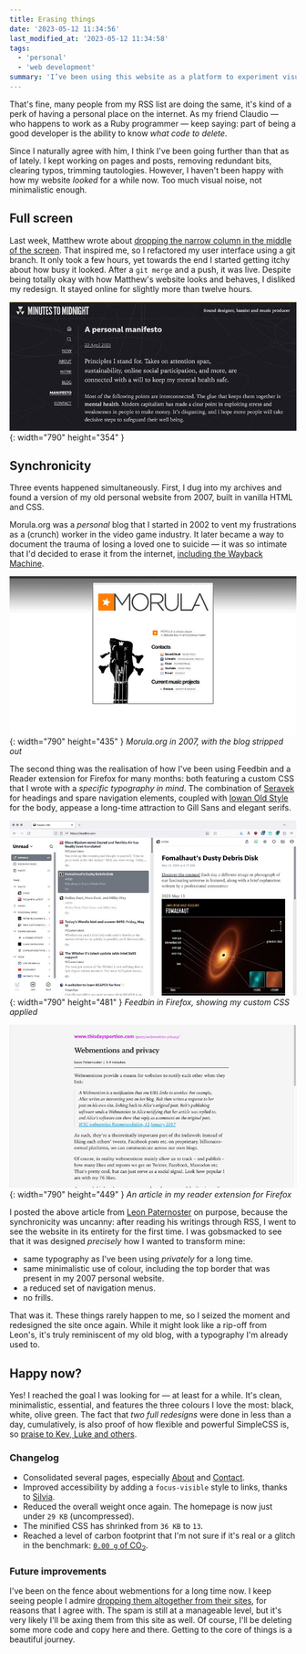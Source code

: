 ```yaml
---
title: Erasing things
date: '2023-05-12 11:34:56'
last_modified_at: '2023-05-12 11:34:58'
tags:
  - 'personal'
  - 'web development'
summary: 'I’ve been using this website as a platform to experiment visual solutions that might appease my aesthetic sense, and at the same time be more accessible for everyone.'
---
```

That's fine, many people from my RSS list are doing the same, it's kind of a perk of having a personal place on the internet. As my friend Claudio — who happens to work as a Ruby programmer — keep saying: part of being a good developer is the ability to know _what code to delete_.

Since I naturally agree with him, I think I've been going further than that as of lately. I kept working on pages and posts, removing redundant bits, clearing typos, trimming tautologies. However, I haven't been happy with how my website _looked_ for a while now. Too much visual noise, not minimalistic enough.

## Full screen

Last week, Matthew wrote about [dropping the narrow column in the middle of the screen](https://old.starbreaker.org/blog/your-screen-is-tasty/index.html). That inspired me, so I refactored my user interface using a git branch. It only took a few hours, yet towards the end I started getting itchy about how busy it looked. After a `git merge` and a push, it was live. Despite being totally okay with how Matthew's website looks and behaves, I disliked my redesign. It stayed online for slightly more than twelve hours.

![Screenshot of a short-lived version of my site in full-screen mode](/assets/images/styles-short-lived.jpg){: width="790" height="354" }

## Synchronicity

Three events happened simultaneously. First, I dug into my archives and found a version of my old personal website from 2007, built in vanilla HTML and CSS.

Morula.org was a _personal_ blog that I started in 2002 to vent my frustrations as a (crunch) worker in the video game industry. It later became a way to document the trauma of losing a loved one to suicide — it was so intimate that I'd decided to erase it from the internet, [including the Wayback Machine](https://web.archive.org/web/20230000000000*/morula.org).

![Screenshot of my old website](/assets/images/styles-morula.jpg){: width="790" height="435" }
*Morula.org in 2007, with the blog stripped out*

The second thing was the realisation of how I've been using Feedbin and a Reader extension for Firefox for many months: both featuring a custom CSS that I wrote with a _specific typography in mind_. The combination of [Seravek](https://seravek.com/) for headings and spare navigation elements, coupled with [Iowan Old Style](https://en.wikipedia.org/wiki/Iowan_Old_Style) for the body, appease a long-time attraction to Gill Sans and elegant serifs.

![Screenshot of my customised Feedbin](/assets/images/styles-feedbin.jpg){: width="790" height="481" }
*Feedbin in Firefox, showing my custom CSS applied*

![Screenshot of an article viewed in my reader extension for Firefox](/assets/images/styles-firefox-reader.jpg){: width="790" height="449" }
*An article in my reader extension for Firefox*

I posted the above article from [Leon Paternoster](https://www.thisdaysportion.com/) on purpose, because the synchronicity was uncanny: after reading his writings through RSS, I went to see the website in its entirety for the first time. I was gobsmacked to see that it was designed _precisely_ how I wanted to transform mine:

- same typography as I've been using _privately_ for a long time.
- same minimalistic use of colour, including the top border that was present in my 2007 personal website.
- a reduced set of navigation menus.
- no frills.

That was it. These things rarely happen to me, so I seized the moment and redesigned the site once again. While it might look like a rip-off from Leon's, it's truly reminiscent of my old blog, with a typography I'm already used to.

## Happy now?

Yes! I reached the goal I was looking for — at least for a while. It's clean, minimalistic, essential, and features the three colours I love the most: black, white, olive green. The fact that _two full redesigns_ were done in less than a day, cumulatively, is also proof of how flexible and powerful SimpleCSS is, so [praise to Kev, Luke and others](https://github.com/kevquirk/simple.css).

### Changelog

- Consolidated several pages, especially [About](/about/) and [Contact](/contact/).
- Improved accessibility by adding a `focus-visible` style to links, thanks to [Silvia](https://silviamaggidesign.com).
- Reduced the overall weight once again. The homepage is now just under `29 KB` (uncompressed).
- The minified CSS has shrinked from `36 KB` to `13`.
- Reached a level of carbon footprint that I'm not sure if it's real or a glitch in the benchmark: [`0.00 g` of CO<sub>2</sub>](https://www.websitecarbon.com/website/minutestomidnight-co-uk/).

### Future improvements

I've been on the fence about webmentions for a long time now. I keep seeing people I admire [dropping them altogether from their sites](https://brainbaking.com/post/2023/05/why-i-retired-my-webmention-server/), for reasons that I agree with. The spam is still at a manageable level, but it's very likely I'll be axing them from this site as well. Of course, I'll be deleting some more code and copy here and there. Getting to the core of things is a beautiful journey.